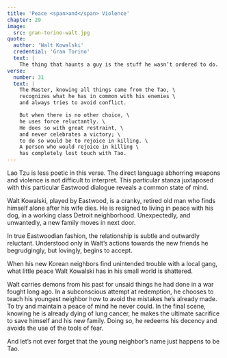 ```yaml
---
title: 'Peace <span>and</span> Violence'
chapter: 29
image:
  src: gran-torino-walt.jpg
quote:
  author: 'Walt Kowalski'
  credential: 'Gran Torino'
  text: |
    The thing that haunts a guy is the stuff he wasn’t ordered to do.
verse:
  number: 31
  text: |
    The Master, knowing all things came from the Tao, \
    recognizes what he has in common with his enemies \
    and always tries to avoid conflict.

    But when there is no other choice, \
    he uses force reluctantly. \
    He does so with great restraint, \
    and never celebrates a victory; \
    to do so would be to rejoice in killing. \
    A person who would rejoice in killing \
    has completely lost touch with Tao.
---
```


Lao Tzu is less poetic in this verse.
The direct language abhorring weapons and violence is not
difficult to interpret.
This particular stanza juxtaposed with this particular
Eastwood dialogue reveals a common state of mind.

Walt Kowalski, played by Eastwood, is a cranky,
retired old man who finds himself alone after his wife dies.
He is resigned to living in peace with his dog,
in a working class Detroit neighborhood.
Unexpectedly, and unwantedly, a new family moves in next door.

In true Eastwoodian fashion,
the relationship is subtle and outwardly reluctant.
Understood only in Walt’s actions towards the new friends he begrudgingly,
but lovingly, begins to accept.

When his new Korean neighbors find unintended trouble with a local gang,
what little peace Walt Kowalski has in his small world is shattered.

Walt carries demons from his past for unsaid things he had
done in a war fought long ago. In a subconscious attempt at redemption,
he chooses to teach his youngest neighbor how to avoid the
mistakes he’s already made.
To try and maintain a peace of mind he never could.
In the final scene, knowing he is already dying of lung cancer,
he makes the ultimate sacrifice to save himself and his new family.
Doing so, he redeems his decency and avoids the use of the tools of fear.

And let’s not ever forget that the
young neighbor’s name just happens to be Tao.
